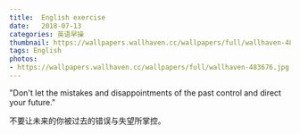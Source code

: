 ```yaml
---
title:  English exercise
date:   2018-07-13
categories: 英语早操
thumbnail: https://wallpapers.wallhaven.cc/wallpapers/full/wallhaven-483676.jpg
tags: English
photos:
- https://wallpapers.wallhaven.cc/wallpapers/full/wallhaven-483676.jpg
---
```


"Don't let the mistakes and disappointments of the past control and direct your future."
<p>不要让未来的你被过去的错误与失望所掌控。</p>
